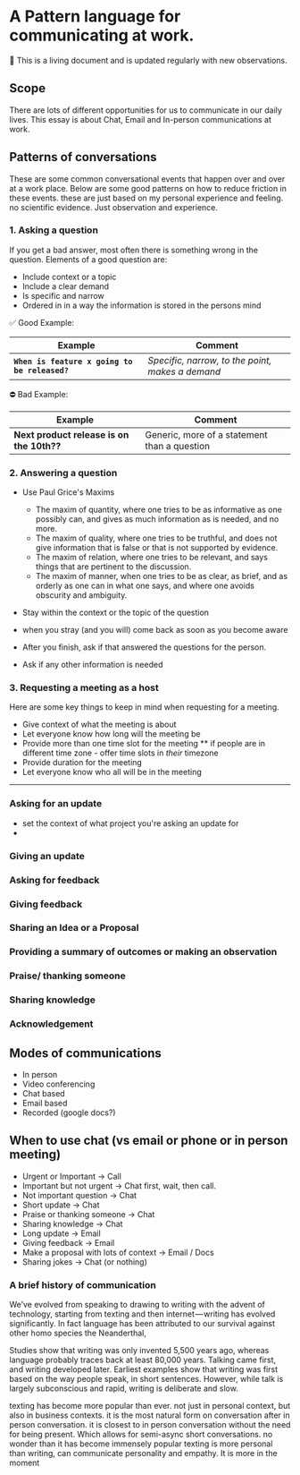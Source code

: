 # A Pattern language for communicating at work.
📖 This is a living document and is updated regularly with new observations.

## Scope

There are lots of different opportunities for us to communicate in our daily lives. This essay is about Chat, Email and In-person communications at work.

## Patterns of conversations

These are some common conversational events that happen over and over at a work place. Below are some good patterns on how to reduce friction in these events. these are just based on my personal experience and feeling. no scientific evidence. Just observation and experience.

### 1. Asking a question

If you get a bad answer, most often there is something wrong in the question. Elements of a good question are:

* Include context or a topic
* Include a clear demand
* Is specific and narrow
* Ordered in in a way the information is stored in the persons mind

✅ Good Example:

Example | Comment
------- | -------
**`When is feature x going to be released?`** | _Specific, narrow, to the point, makes a demand_

⛔️ Bad Example:

Example | Comment
------- | -------
**Next product release is on the 10th??** | Generic, more of a statement than a question

### 2. Answering a question

* Use Paul Grice's Maxims
  * The maxim of quantity, where one tries to be as informative as one possibly can, and gives as much information as is needed, and no more.
  * The maxim of quality, where one tries to be truthful, and does not give information that is false or that is not supported by evidence.
  * The maxim of relation, where one tries to be relevant, and says things that are pertinent to the discussion.
  * The maxim of manner, when one tries to be as clear, as brief, and as orderly as one can in what one says, and where one avoids obscurity and ambiguity.

* Stay within the context or the topic of the question
* when you stray (and you will) come back as soon as you become aware
* After you finish, ask if that answered the questions for the person.
* Ask if any other information is needed

### 3. Requesting a meeting as a host
Here are some key things to keep in mind when requesting for a meeting.
* Give context of what the meeting is about
* Let everyone know how long will the meeting be
* Provide more than one time slot for the meeting
** if people are in different time zone - offer time slots in _their_ timezone
* Provide duration for the meeting
* Let everyone know who all will be in the meeting

---

### Asking for an update
* set the context of what project you're asking an update for
*

### Giving an update

### Asking for feedback

### Giving feedback

### Sharing an Idea or a Proposal

### Providing a summary of outcomes or making an observation

### Praise/ thanking someone

### Sharing knowledge

### Acknowledgement

## Modes of communications

* In person
* Video conferencing
* Chat based
* Email based
* Recorded (google docs?)

## When to use chat (vs email or phone or in person meeting)

* Urgent or Important → Call
* Important but not urgent → Chat first, wait, then call.
* Not important question → Chat
* Short update → Chat
* Praise or thanking someone → Chat
* Sharing knowledge → Chat
* Long update → Email
* Giving feedback → Email
* Make a proposal with lots of context → Email / Docs
* Sharing jokes → Chat (or nothing)

### A brief history of communication

We’ve evolved from speaking to drawing to writing with the advent of technology, starting from texting and then internet — writing has evolved significantly. In fact language has been attributed to our survival against other homo species the Neanderthal,

Studies show that writing was only invented 5,500 years ago, whereas language probably traces back at least 80,000 years. Talking came first, and writing developed later. Earliest examples show that writing was first based on the way people speak, in short sentences. However, while talk is largely subconscious and rapid, writing is deliberate and slow.

texting has become more popular than ever. not just in personal context, but also in business contexts. it is the most natural form on conversation after in person conversation. it is closest to in person conversation without the need for being present. Which allows for semi-async short conversations. no wonder than it has become immensely popular texting is more personal than writing, can communicate personality and empathy. It is more in the moment
